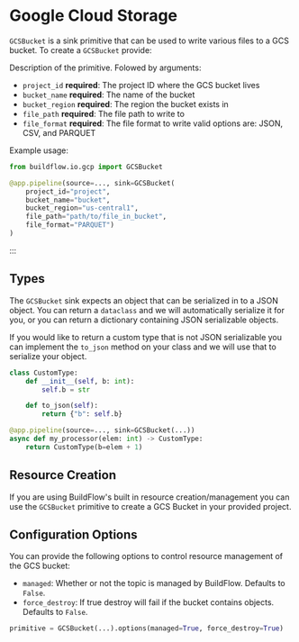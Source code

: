 # Google Cloud Storage

`GCSBucket` is a sink primitive that can be used to write various files to a GCS bucket. To create a `GCSBucket` provide:

Description of the primitive. Folowed by arguments:

- `project_id` **required**: The project ID where the GCS bucket lives
- `bucket_name` **required**: The name of the bucket
- `bucket_region` **required**: The region the bucket exists in
- `file_path` **required**: The file path to write to
- `file_format` **required**: The file format to write valid options are: JSON, CSV, and PARQUET

Example usage:

```python
from buildflow.io.gcp import GCSBucket

@app.pipeline(source=..., sink=GCSBucket(
    project_id="project",
    bucket_name="bucket",
    bucket_region="us-central1",
    file_path="path/to/file_in_bucket",
    file_format="PARQUET")
)
```

:::

## Types
The `GCSBucket` sink expects an object that can be serialized in to a JSON object. You can return a `dataclass` and we will automatically serialize it for you, or you can return a dictionary containing JSON serializable objects.

If you would like to return a custom type that is not JSON serializable you can implement the `to_json` method on your class and we will use that to serialize your object.

```python
class CustomType:
    def __init__(self, b: int):
        self.b = str

    def to_json(self):
        return {"b": self.b}

@app.pipeline(source=..., sink=GCSBucket(...))
async def my_processor(elem: int) -> CustomType:
    return CustomType(b=elem + 1)
```

## Resource Creation

If you are using BuildFlow's built in resource creation/management you can use the `GCSBucket` primitive to create a GCS Bucket in your provided project.


## Configuration Options

You can provide the following options to control resource management of the GCS bucket:

- `managed`: Whether or not the topic is managed by BuildFlow. Defaults to `False`.
- `force_destroy`: If true destroy will fail if the bucket contains objects. Defaults to `False`.

```python
primitive = GCSBucket(...).options(managed=True, force_destroy=True)
```
